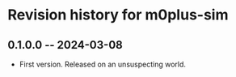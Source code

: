 # Revision history for m0plus-sim

## 0.1.0.0 -- 2024-03-08

* First version. Released on an unsuspecting world.
